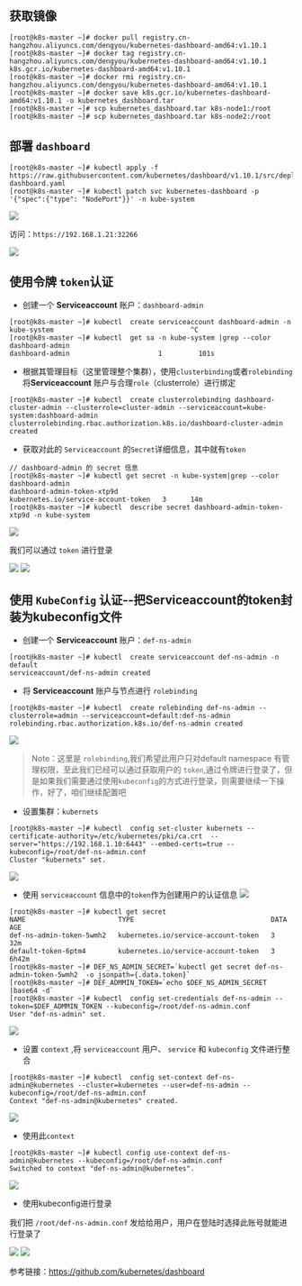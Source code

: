 ## 获取镜像

```
[root@k8s-master ~]# docker pull registry.cn-hangzhou.aliyuncs.com/dengyou/kubernetes-dashboard-amd64:v1.10.1
[root@k8s-master ~]# docker tag registry.cn-hangzhou.aliyuncs.com/dengyou/kubernetes-dashboard-amd64:v1.10.1 k8s.gcr.io/kubernetes-dashboard-amd64:v1.10.1
[root@k8s-master ~]# docker rmi registry.cn-hangzhou.aliyuncs.com/dengyou/kubernetes-dashboard-amd64:v1.10.1
[root@k8s-master ~]# docker save k8s.gcr.io/kubernetes-dashboard-amd64:v1.10.1 -o kubernetes_dashboard.tar
[root@k8s-master ~]# scp kubernetes_dashboard.tar k8s-node1:/root
[root@k8s-master ~]# scp kubernetes_dashboard.tar k8s-node2:/root
```
## 部署 `dashboard`

```
[root@k8s-master ~]# kubectl apply -f https://raw.githubusercontent.com/kubernetes/dashboard/v1.10.1/src/deploy/recommended/kubernetes-dashboard.yaml
[root@k8s-master ~]# kubectl patch svc kubernetes-dashboard -p '{"spec":{"type": "NodePort"}}' -n kube-system
```
![](./images/ins_4.png)

访问：`https://192.168.1.21:32266`

![](./images/ins_5.png)

## 使用令牌 `token`认证

- 创建一个 **Serviceaccount** 账户：`dashboard-admin`
```
[root@k8s-master ~]# kubectl  create serviceaccount dashboard-admin -n kube-system                                  ^C
[root@k8s-master ~]# kubectl  get sa -n kube-system |grep --color dashboard-admin                               
dashboard-admin                      1         101s
```

- 根据其管理目标（这里管理整个集群），使用`clusterbinding`或者`rolebinding` 将**Serviceaccount** 账户与合理`role`（clusterrole）进行绑定
```
[root@k8s-master ~]# kubectl  create clusterrolebinding dashboard-cluster-admin --clusterrole=cluster-admin --serviceaccount=kube-system:dashboard-admin
clusterrolebinding.rbac.authorization.k8s.io/dashboard-cluster-admin created
```

- 获取对此的 `Serviceaccount` 的`Secret`详细信息，其中就有`token`
```
// dashboard-admin 的 secret 信息
[root@k8s-master ~]# kubectl get secret -n kube-system|grep --color dashboard-admin
dashboard-admin-token-xtp9d                      kubernetes.io/service-account-token   3      14m
[root@k8s-master ~]# kubectl  describe secret dashboard-admin-token-xtp9d -n kube-system
```
![](./images/ins_6.png)

我们可以通过 `token` 进行登录

![](./images/ins_7.png)
![](./images/ins_8.png)

## 使用 `KubeConfig` 认证--把Serviceaccount的token封装为kubeconfig文件

- 创建一个 **Serviceaccount** 账户：`def-ns-admin`
```
[root@k8s-master ~]# kubectl  create serviceaccount def-ns-admin -n default
serviceaccount/def-ns-admin created
```
- 将 **Serviceaccount** 账户与节点进行 `rolebinding`
```
[root@k8s-master ~]# kubectl  create rolebinding def-ns-admin --clusterrole=admin --serviceaccount=default:def-ns-admin 
rolebinding.rbac.authorization.k8s.io/def-ns-admin created
```
![](./images/ins_9.png)
> Note：这里是 `rolebinding`,我们希望此用户只对default namespace 有管理权限，至此我们已经可以通过获取用户的 `token`,通过令牌进行登录了，但是如果我们需要通过使用`kubeconfig`的方式进行登录，则需要继续一下操作，好了，咱们继续配置吧

- 设置集群：`kubernets`
```
[root@k8s-master ~]# kubectl  config set-cluster kubernets --certificate-authority=/etc/kubernetes/pki/ca.crt  --server="https://192.168.1.10:6443" --embed-certs=true --kubeconfig=/root/def-ns-admin.conf
Cluster "kubernets" set.
```
![](./images/ins_10.png)


- 使用 `serviceaccount` 信息中的`token`作为创建用户的认证信息
![](./images/ins_11.png)
```
[root@k8s-master ~]# kubectl get secret
NAME                       TYPE                                  DATA   AGE
def-ns-admin-token-5wmh2   kubernetes.io/service-account-token   3      32m
default-token-6ptm4        kubernetes.io/service-account-token   3      6h42m
[root@k8s-master ~]# DEF_NS_ADMIN_SECRET=`kubectl get secret def-ns-admin-token-5wmh2  -o jsonpath={.data.token}`
[root@k8s-master ~]# DEF_ADMMIN_TOKEN=`echo $DEF_NS_ADMIN_SECRET |base64 -d`
[root@k8s-master ~]# kubectl  config set-credentials def-ns-admin --token=$DEF_ADMMIN_TOKEN --kubeconfig=/root/def-ns-admin.conf 
User "def-ns-admin" set.
```
![](./images/ins12.png)

- 设置 `context` ,将 `serviceaccount` 用户、 `service` 和 `kubeconfig` 文件进行整合
```
[root@k8s-master ~]# kubectl  config set-context def-ns-admin@kubernetes --cluster=kubernetes --user=def-ns-admin --kubeconfig=/root/def-ns-admin.conf 
Context "def-ns-admin@kubernetes" created.
```
![](./images/ins_13.png)

- 使用此`context`
```
[root@k8s-master ~]# kubectl config use-context def-ns-admin@kubernetes --kubeconfig=/root/def-ns-admin.conf 
Switched to context "def-ns-admin@kubernetes".
```
![](./images/ins_14.png)

- 使用kubeconfig进行登录

我们把 `/root/def-ns-admin.conf` 发给给用户，用户在登陆时选择此账号就能进行登录了

![](./images/ins_15.png)
![](./images/ins_16.png)


参考链接：https://github.com/kubernetes/dashboard